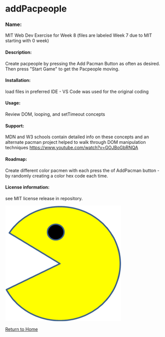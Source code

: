 # addPacpeople

### Name: 
MIT Web Dev Exercise for Week 8 (files are labeled Week 7 due to MIT starting with 0 week)

#### Description: 
Create pacpeople by pressing the Add Pacman Button as often as desired. Then press "Start Game" to get the Pacpeople moving.

#### Installation: 
load files in preferred IDE - VS Code was used for the original coding

#### Usage: 
Review DOM, looping, and setTimeout concepts

#### Support: 
MDN and W3 schools contain detailed info on these concepts and an alternate pacman project helped to walk through DOM manipulation techniques https://www.youtube.com/watch?v=GOJBoGbRNQA

#### Roadmap: 
Create different color pacmen with each press the of AddPacman button - by randomly creating a color hex code each time.

#### License information: 
see MIT license release in repository.

![pac man image](PacMan3.png "PacMan")

[Return to Home](https://scottbdavis.github.io/portfolioHome/)
